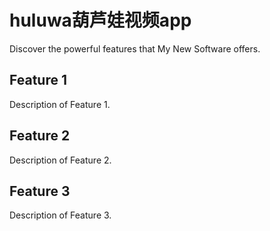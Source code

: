 # huluwa葫芦娃视频app

Discover the powerful features that My New Software offers.

## Feature 1

Description of Feature 1.

## Feature 2

Description of Feature 2.

## Feature 3

Description of Feature 3.
